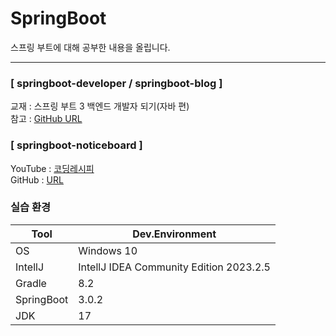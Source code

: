 <h1>SpringBoot</h1>

스프링 부트에 대해 공부한 내용을 올립니다.

***
### [ springboot-developer / springboot-blog ]  
교재 : 스프링 부트 3 백엔드 개발자 되기(자바 편)  
참고 : [GitHub URL](https://github.com/shinsunyoung/springboot-developer)  

### [ springboot-noticeboard ]
YouTube : [코딩레시피](https://www.youtube.com/playlist?list=PLV9zd3otBRt7jmXvwCkmvJ8dH5tR_20c0)  
GitHub : [URL](https://github.com/codingrecipe1/board)

### 실습 환경
| Tool       | Dev.Environment                         |
|------------|-----------------------------------------|
| OS         | Windows 10                              |  
| IntellJ    | IntellJ IDEA Community Edition 2023.2.5 |  
| Gradle     | 8.2                                     |  
| SpringBoot | 3.0.2                                   |
| JDK        | 17                                      |